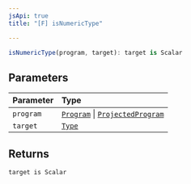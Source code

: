 ```yaml
---
jsApi: true
title: "[F] isNumericType"

---
```

```ts
isNumericType(program, target): target is Scalar
```

## Parameters

| Parameter | Type |
| :------ | :------ |
| `program` | [`Program`](../interfaces/Program.md) \| [`ProjectedProgram`](../interfaces/ProjectedProgram.md) |
| `target` | [`Type`](../type-aliases/Type.md) |

## Returns

`target is Scalar`
